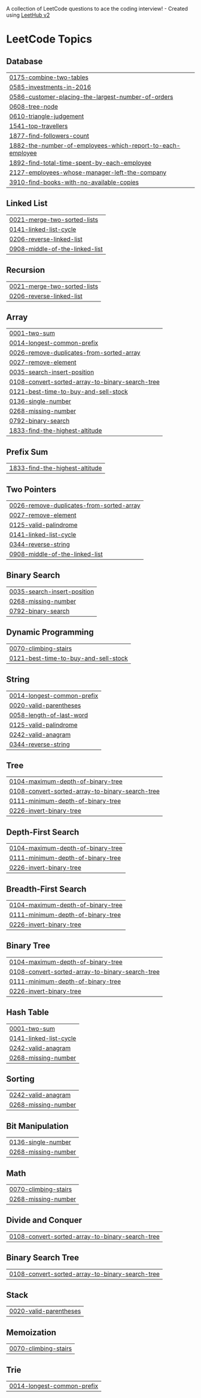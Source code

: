 A collection of LeetCode questions to ace the coding interview! - Created using [LeetHub v2](https://github.com/arunbhardwaj/LeetHub-2.0)
<!---LeetCode Topics Start-->
# LeetCode Topics
## Database
|  |
| ------- |
| [0175-combine-two-tables](https://github.com/Pavithra0201/leetcode_sync-25/tree/master/0175-combine-two-tables) |
| [0585-investments-in-2016](https://github.com/Pavithra0201/leetcode_sync-25/tree/master/0585-investments-in-2016) |
| [0586-customer-placing-the-largest-number-of-orders](https://github.com/Pavithra0201/leetcode_sync-25/tree/master/0586-customer-placing-the-largest-number-of-orders) |
| [0608-tree-node](https://github.com/Pavithra0201/leetcode_sync-25/tree/master/0608-tree-node) |
| [0610-triangle-judgement](https://github.com/Pavithra0201/leetcode_sync-25/tree/master/0610-triangle-judgement) |
| [1541-top-travellers](https://github.com/Pavithra0201/leetcode_sync-25/tree/master/1541-top-travellers) |
| [1877-find-followers-count](https://github.com/Pavithra0201/leetcode_sync-25/tree/master/1877-find-followers-count) |
| [1882-the-number-of-employees-which-report-to-each-employee](https://github.com/Pavithra0201/leetcode_sync-25/tree/master/1882-the-number-of-employees-which-report-to-each-employee) |
| [1892-find-total-time-spent-by-each-employee](https://github.com/Pavithra0201/leetcode_sync-25/tree/master/1892-find-total-time-spent-by-each-employee) |
| [2127-employees-whose-manager-left-the-company](https://github.com/Pavithra0201/leetcode_sync-25/tree/master/2127-employees-whose-manager-left-the-company) |
| [3910-find-books-with-no-available-copies](https://github.com/Pavithra0201/leetcode_sync-25/tree/master/3910-find-books-with-no-available-copies) |
## Linked List
|  |
| ------- |
| [0021-merge-two-sorted-lists](https://github.com/Pavithra0201/leetcode_sync-25/tree/master/0021-merge-two-sorted-lists) |
| [0141-linked-list-cycle](https://github.com/Pavithra0201/leetcode_sync-25/tree/master/0141-linked-list-cycle) |
| [0206-reverse-linked-list](https://github.com/Pavithra0201/leetcode_sync-25/tree/master/0206-reverse-linked-list) |
| [0908-middle-of-the-linked-list](https://github.com/Pavithra0201/leetcode_sync-25/tree/master/0908-middle-of-the-linked-list) |
## Recursion
|  |
| ------- |
| [0021-merge-two-sorted-lists](https://github.com/Pavithra0201/leetcode_sync-25/tree/master/0021-merge-two-sorted-lists) |
| [0206-reverse-linked-list](https://github.com/Pavithra0201/leetcode_sync-25/tree/master/0206-reverse-linked-list) |
## Array
|  |
| ------- |
| [0001-two-sum](https://github.com/Pavithra0201/leetcode_sync-25/tree/master/0001-two-sum) |
| [0014-longest-common-prefix](https://github.com/Pavithra0201/leetcode_sync-25/tree/master/0014-longest-common-prefix) |
| [0026-remove-duplicates-from-sorted-array](https://github.com/Pavithra0201/leetcode_sync-25/tree/master/0026-remove-duplicates-from-sorted-array) |
| [0027-remove-element](https://github.com/Pavithra0201/leetcode_sync-25/tree/master/0027-remove-element) |
| [0035-search-insert-position](https://github.com/Pavithra0201/leetcode_sync-25/tree/master/0035-search-insert-position) |
| [0108-convert-sorted-array-to-binary-search-tree](https://github.com/Pavithra0201/leetcode_sync-25/tree/master/0108-convert-sorted-array-to-binary-search-tree) |
| [0121-best-time-to-buy-and-sell-stock](https://github.com/Pavithra0201/leetcode_sync-25/tree/master/0121-best-time-to-buy-and-sell-stock) |
| [0136-single-number](https://github.com/Pavithra0201/leetcode_sync-25/tree/master/0136-single-number) |
| [0268-missing-number](https://github.com/Pavithra0201/leetcode_sync-25/tree/master/0268-missing-number) |
| [0792-binary-search](https://github.com/Pavithra0201/leetcode_sync-25/tree/master/0792-binary-search) |
| [1833-find-the-highest-altitude](https://github.com/Pavithra0201/leetcode_sync-25/tree/master/1833-find-the-highest-altitude) |
## Prefix Sum
|  |
| ------- |
| [1833-find-the-highest-altitude](https://github.com/Pavithra0201/leetcode_sync-25/tree/master/1833-find-the-highest-altitude) |
## Two Pointers
|  |
| ------- |
| [0026-remove-duplicates-from-sorted-array](https://github.com/Pavithra0201/leetcode_sync-25/tree/master/0026-remove-duplicates-from-sorted-array) |
| [0027-remove-element](https://github.com/Pavithra0201/leetcode_sync-25/tree/master/0027-remove-element) |
| [0125-valid-palindrome](https://github.com/Pavithra0201/leetcode_sync-25/tree/master/0125-valid-palindrome) |
| [0141-linked-list-cycle](https://github.com/Pavithra0201/leetcode_sync-25/tree/master/0141-linked-list-cycle) |
| [0344-reverse-string](https://github.com/Pavithra0201/leetcode_sync-25/tree/master/0344-reverse-string) |
| [0908-middle-of-the-linked-list](https://github.com/Pavithra0201/leetcode_sync-25/tree/master/0908-middle-of-the-linked-list) |
## Binary Search
|  |
| ------- |
| [0035-search-insert-position](https://github.com/Pavithra0201/leetcode_sync-25/tree/master/0035-search-insert-position) |
| [0268-missing-number](https://github.com/Pavithra0201/leetcode_sync-25/tree/master/0268-missing-number) |
| [0792-binary-search](https://github.com/Pavithra0201/leetcode_sync-25/tree/master/0792-binary-search) |
## Dynamic Programming
|  |
| ------- |
| [0070-climbing-stairs](https://github.com/Pavithra0201/leetcode_sync-25/tree/master/0070-climbing-stairs) |
| [0121-best-time-to-buy-and-sell-stock](https://github.com/Pavithra0201/leetcode_sync-25/tree/master/0121-best-time-to-buy-and-sell-stock) |
## String
|  |
| ------- |
| [0014-longest-common-prefix](https://github.com/Pavithra0201/leetcode_sync-25/tree/master/0014-longest-common-prefix) |
| [0020-valid-parentheses](https://github.com/Pavithra0201/leetcode_sync-25/tree/master/0020-valid-parentheses) |
| [0058-length-of-last-word](https://github.com/Pavithra0201/leetcode_sync-25/tree/master/0058-length-of-last-word) |
| [0125-valid-palindrome](https://github.com/Pavithra0201/leetcode_sync-25/tree/master/0125-valid-palindrome) |
| [0242-valid-anagram](https://github.com/Pavithra0201/leetcode_sync-25/tree/master/0242-valid-anagram) |
| [0344-reverse-string](https://github.com/Pavithra0201/leetcode_sync-25/tree/master/0344-reverse-string) |
## Tree
|  |
| ------- |
| [0104-maximum-depth-of-binary-tree](https://github.com/Pavithra0201/leetcode_sync-25/tree/master/0104-maximum-depth-of-binary-tree) |
| [0108-convert-sorted-array-to-binary-search-tree](https://github.com/Pavithra0201/leetcode_sync-25/tree/master/0108-convert-sorted-array-to-binary-search-tree) |
| [0111-minimum-depth-of-binary-tree](https://github.com/Pavithra0201/leetcode_sync-25/tree/master/0111-minimum-depth-of-binary-tree) |
| [0226-invert-binary-tree](https://github.com/Pavithra0201/leetcode_sync-25/tree/master/0226-invert-binary-tree) |
## Depth-First Search
|  |
| ------- |
| [0104-maximum-depth-of-binary-tree](https://github.com/Pavithra0201/leetcode_sync-25/tree/master/0104-maximum-depth-of-binary-tree) |
| [0111-minimum-depth-of-binary-tree](https://github.com/Pavithra0201/leetcode_sync-25/tree/master/0111-minimum-depth-of-binary-tree) |
| [0226-invert-binary-tree](https://github.com/Pavithra0201/leetcode_sync-25/tree/master/0226-invert-binary-tree) |
## Breadth-First Search
|  |
| ------- |
| [0104-maximum-depth-of-binary-tree](https://github.com/Pavithra0201/leetcode_sync-25/tree/master/0104-maximum-depth-of-binary-tree) |
| [0111-minimum-depth-of-binary-tree](https://github.com/Pavithra0201/leetcode_sync-25/tree/master/0111-minimum-depth-of-binary-tree) |
| [0226-invert-binary-tree](https://github.com/Pavithra0201/leetcode_sync-25/tree/master/0226-invert-binary-tree) |
## Binary Tree
|  |
| ------- |
| [0104-maximum-depth-of-binary-tree](https://github.com/Pavithra0201/leetcode_sync-25/tree/master/0104-maximum-depth-of-binary-tree) |
| [0108-convert-sorted-array-to-binary-search-tree](https://github.com/Pavithra0201/leetcode_sync-25/tree/master/0108-convert-sorted-array-to-binary-search-tree) |
| [0111-minimum-depth-of-binary-tree](https://github.com/Pavithra0201/leetcode_sync-25/tree/master/0111-minimum-depth-of-binary-tree) |
| [0226-invert-binary-tree](https://github.com/Pavithra0201/leetcode_sync-25/tree/master/0226-invert-binary-tree) |
## Hash Table
|  |
| ------- |
| [0001-two-sum](https://github.com/Pavithra0201/leetcode_sync-25/tree/master/0001-two-sum) |
| [0141-linked-list-cycle](https://github.com/Pavithra0201/leetcode_sync-25/tree/master/0141-linked-list-cycle) |
| [0242-valid-anagram](https://github.com/Pavithra0201/leetcode_sync-25/tree/master/0242-valid-anagram) |
| [0268-missing-number](https://github.com/Pavithra0201/leetcode_sync-25/tree/master/0268-missing-number) |
## Sorting
|  |
| ------- |
| [0242-valid-anagram](https://github.com/Pavithra0201/leetcode_sync-25/tree/master/0242-valid-anagram) |
| [0268-missing-number](https://github.com/Pavithra0201/leetcode_sync-25/tree/master/0268-missing-number) |
## Bit Manipulation
|  |
| ------- |
| [0136-single-number](https://github.com/Pavithra0201/leetcode_sync-25/tree/master/0136-single-number) |
| [0268-missing-number](https://github.com/Pavithra0201/leetcode_sync-25/tree/master/0268-missing-number) |
## Math
|  |
| ------- |
| [0070-climbing-stairs](https://github.com/Pavithra0201/leetcode_sync-25/tree/master/0070-climbing-stairs) |
| [0268-missing-number](https://github.com/Pavithra0201/leetcode_sync-25/tree/master/0268-missing-number) |
## Divide and Conquer
|  |
| ------- |
| [0108-convert-sorted-array-to-binary-search-tree](https://github.com/Pavithra0201/leetcode_sync-25/tree/master/0108-convert-sorted-array-to-binary-search-tree) |
## Binary Search Tree
|  |
| ------- |
| [0108-convert-sorted-array-to-binary-search-tree](https://github.com/Pavithra0201/leetcode_sync-25/tree/master/0108-convert-sorted-array-to-binary-search-tree) |
## Stack
|  |
| ------- |
| [0020-valid-parentheses](https://github.com/Pavithra0201/leetcode_sync-25/tree/master/0020-valid-parentheses) |
## Memoization
|  |
| ------- |
| [0070-climbing-stairs](https://github.com/Pavithra0201/leetcode_sync-25/tree/master/0070-climbing-stairs) |
## Trie
|  |
| ------- |
| [0014-longest-common-prefix](https://github.com/Pavithra0201/leetcode_sync-25/tree/master/0014-longest-common-prefix) |
<!---LeetCode Topics End-->